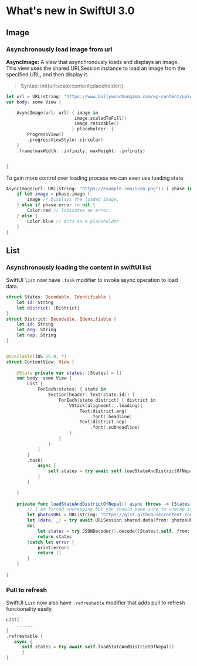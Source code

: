 # What's new in SwiftUI 3.0


## Image

### Asynchronously load image from url

**AsyncImage:** A view that asynchronously loads and displays an image.
<br>
This view uses the shared URLSession instance to load an image from the specified URL, and then display it. 

> Syntax: init(url:scale:content:placeholder:). 

``` swift
let url = URL(string: "https://www.bollywoodhungama.com/wp-content/uploads/2021/02/Pooja-Hegde-Wearing-Anita-Dongre.jpg")
var body: some View {

    AsyncImage(url: url) { image in
                          image.scaledToFill()
                          image.resizable()
                         } placeholder: {
        ProgressView()
        .progressViewStyle(.circular)
    }
    .frame(maxWidth: .infinity, maxHeight: .infinity)


}
```

To gain more control over loading process we can even use loading state

```swift
AsyncImage(url: URL(string: "https://example.com/icon.png")) { phase in
    if let image = phase.image {
        image // Displays the loaded image.
    } else if phase.error != nil {
        Color.red // Indicates an error.
    } else {
        Color.blue // Acts as a placeholder.
    }
}
```

## List

### Asynchronously loading the content  in swiftUI list

SwiftUI `list` now have `.task` modifier to invoke async operation to load data. 

```swift
struct States: Decodable, Identifiable {
    let id: String
    let district: [District]
}
struct District: Decodable, Identifiable {
    let id: String
    let eng: String
    let nep: String
}


@available(iOS 15.0, *)
struct ContentView: View {
    
    @State private var states: [States] = []
    var body: some View {
        List {
            ForEach(states) { state in
                Section(header: Text(state.id)) {
                    ForEach(state.district) { district in
                        VStack(alignment: .leading){
                            Text(district.eng)
                                .font(.headline)
                            Text(district.nep)
                                .font(.subheadline)
                        }
                    }
                }
            }
        }
        .task{
            async {
                self.states = try await self.loadStateAndDistrictOfNepal()
            }
        }
        
    }
    
    private func loadStateAndDistrictOfNepal() async throws -> [States]{
        // I am forced unwrapping but you should make sure to unwrap is safely
        let photosURL = URL(string: "https://gist.githubusercontent.com/tigerraj32/246d5bbd10350fc075da1ce68a095d8a/raw/838f19276fc3d4331ad9e27f44f1036ae182b8bd/nepal-pradesh-district.json")!
        let (data, _) = try await URLSession.shared.data(from: photosURL)
        do{
            let states = try JSONDecoder().decode([States].self, from: data)
            return states
        }catch let error {
            print(error)
            return []
        }
    }
    
}

```

### Pull to refresh

SwiftUI `List` now also have `.refreshable` modifier that adds pull to refresh functionality easily.

```swift
List{
    ......
}
.refreshable {
   async {
      self.states = try await self.loadStateAndDistrictOfNepal()
      }
}
```
